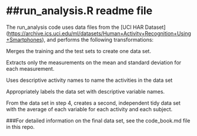 ##run_analysis.R readme file
===================
The run_analysis code uses data files from the [UCI HAR Dataset] (https://archive.ics.uci.edu/ml/datasets/Human+Activity+Recognition+Using+Smartphones),
and performs the following transformations:

Merges the training and the test sets to create one data set.

Extracts only the measurements on the mean and standard deviation for each measurement. 

Uses descriptive activity names to name the activities in the data set

Appropriately labels the data set with descriptive variable names. 

From the data set in step 4, creates a second, independent tidy data set with the average of each variable for each activity and each subject.

###For detailed information on the final data set, see the code_book.md file in this repo.
